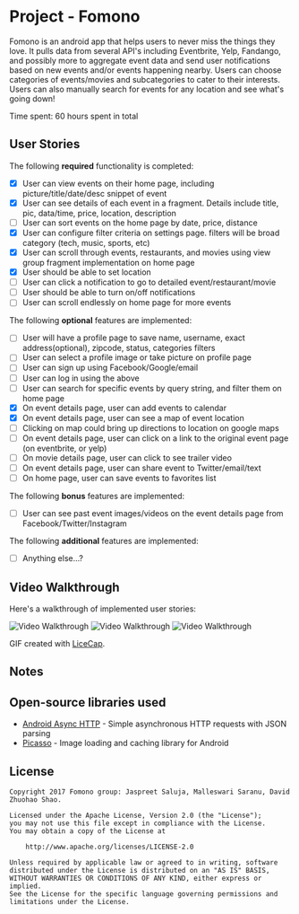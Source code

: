 # Project - Fomono

Fomono is an android app that helps users to never miss the things they love. It pulls data from several API's including Eventbrite, Yelp, Fandango, and possibly more to aggregate event data and send user notifications based on new events and/or events happening nearby. Users can choose categories of events/movies and subcategories to cater to their interests. Users can also manually search for events for any location and see what's going down!

Time spent: 60 hours spent in total

## User Stories

The following **required** functionality is completed:

* [X] User can view events on their home page, including picture/title/date/desc snippet of event
* [X] User can see details of each event in a fragment. Details include title, pic, data/time, price, location, description
* [ ] User can sort events on the home page by date, price, distance
* [X] User can configure filter criteria on settings page. filters will be broad category (tech, music, sports, etc)
* [X] User can scroll through events, restaurants, and movies using view group fragment implementation on home page
* [X] User should be able to set location
* [ ] User can click a notification to go to detailed event/restaurant/movie
* [ ] User should be able to turn on/off notifications
* [ ] User can scroll endlessly on home page for more events

The following **optional** features are implemented:

* [ ] User will have a profile page to save name, username, exact address(optional), zipcode, status, categories filters
* [ ] User can select a profile image or take picture on profile page
* [ ] User can sign up using Facebook/Google/email
* [ ] User can log in using the above
* [ ] User can search for specific events by query string, and filter them on home page
* [X] On event details page, user can add events to calendar
* [X] On event details page, user can see a map of event location
* [ ] Clicking on map could bring up directions to location on google maps
* [ ] On event details page, user can click on a link to the original event page (on eventbrite, or yelp)
* [ ] On movie details page, user can click to see trailer video
* [ ] On event details page, user can share event to Twitter/email/text
* [ ] On home page, user can save events to favorites list

The following **bonus** features are implemented:

* [ ] User can see past event images/videos on the event details page from Facebook/Twitter/Instagram

The following **additional** features are implemented:

* [ ] Anything else...?

## Video Walkthrough

Here's a walkthrough of implemented user stories:

<img src='http://i.imgur.com/vklmmJQ.gif' title='Video Walkthrough' width='' alt='Video Walkthrough' />

<img src='http://i.imgur.com/qQpgA6L.gif' title='Video Walkthrough' width='' alt='Video Walkthrough' />

<img src='http://i.imgur.com/gTk5kaL.gif' title='Video Walkthrough' width='' alt='Video Walkthrough' />

GIF created with [LiceCap](http://www.cockos.com/licecap/).

## Notes


## Open-source libraries used

- [Android Async HTTP](https://github.com/loopj/android-async-http) - Simple asynchronous HTTP requests with JSON parsing
- [Picasso](http://square.github.io/picasso/) - Image loading and caching library for Android

## License

    Copyright 2017 Fomono group: Jaspreet Saluja, Malleswari Saranu, David Zhuohao Shao.

    Licensed under the Apache License, Version 2.0 (the "License");
    you may not use this file except in compliance with the License.
    You may obtain a copy of the License at

        http://www.apache.org/licenses/LICENSE-2.0

    Unless required by applicable law or agreed to in writing, software
    distributed under the License is distributed on an "AS IS" BASIS,
    WITHOUT WARRANTIES OR CONDITIONS OF ANY KIND, either express or implied.
    See the License for the specific language governing permissions and
    limitations under the License.